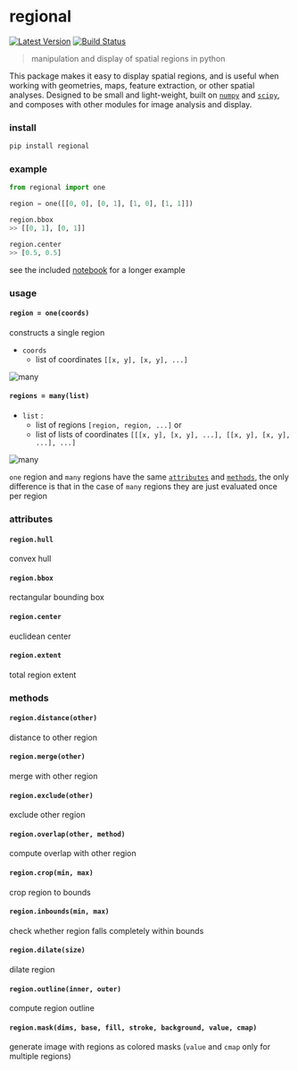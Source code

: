 # regional

[![Latest Version](https://img.shields.io/pypi/v/regional.svg?style=flat-square)](https://pypi.python.org/pypi/regional)
[![Build Status](https://img.shields.io/travis/freeman-lab/regional/master.svg?style=flat-square)](https://travis-ci.org/freeman-lab/regional) 

> manipulation and display of spatial regions in python

This package makes it easy to display spatial regions, and is useful when working with geometries, maps, feature extraction, or other spatial analyses. Designed to be small and light-weight, built on [`numpy`](https://github.com/numpy/numpy) and [`scipy`](https://github.com/scipy/scipy), and composes with other modules for image analysis and display.

### install

```bash
pip install regional
```

### example

```python
from regional import one

region = one([[0, 0], [0, 1], [1, 0], [1, 1]])

region.bbox
>> [[0, 1], [0, 1]]

region.center
>> [0.5, 0.5]
```

see the included [notebook](example.ipynb) for a longer example

### usage

#### `region = one(coords)`

constructs a single region 

- `coords`
	- list of coordinates `[[x, y], [x, y], ...]`

![many](https://s3.amazonaws.com/documentation-samples/regional/one.png)

#### `regions = many(list)`

- `list` : 
	- list of regions `[region, region, ...]` or 
	- list of lists of coordinates `[[[x, y], [x, y], ...], [[x, y], [x, y], ...], ...]`

![many](https://s3.amazonaws.com/documentation-samples/regional/many.png)

`one` region and `many` regions have the same [`attributes`](#attributes) and [`methods`](#methods), the only difference is that in the case of `many` regions they are just evaluated once per region

### attributes

#### `region.hull`

convex hull

#### `region.bbox`

rectangular bounding box

#### `region.center`

euclidean center

#### `region.extent`

total region extent

### methods

#### `region.distance(other)`

distance to other region

#### `region.merge(other)`

merge with other region

#### `region.exclude(other)`

exclude other region

#### `region.overlap(other, method)`

compute overlap with other region

#### `region.crop(min, max)`

crop region to bounds

#### `region.inbounds(min, max)`

check whether region falls completely within bounds

#### `region.dilate(size)`

dilate region 

#### `region.outline(inner, outer)`

compute region outline

#### `region.mask(dims, base, fill, stroke, background, value, cmap)`

generate image with regions as colored masks (`value` and `cmap` only for multiple regions)
